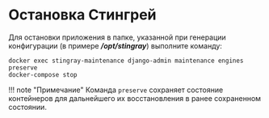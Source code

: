 # Остановка Стингрей

Для остановки приложения в папке, указанной при генерации конфигурации (в примере ***/opt/stingray***) выполните команду:

    docker exec stingray-maintenance django-admin maintenance engines preserve
    docker-compose stop

!!! note "Примечание"
    Команда `preserve` сохраняет состояние контейнеров для дальнейшего их восстановления в ранее сохраненном состоянии.
    